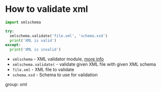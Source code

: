 # How to validate xml

```python
import xmlschema

try:
  xmlschema.validate('file.xml', 'schema.xsd')
  print('XML is valid')
except:
  print('XML is invalid')
```

- `xmlschema` - XML validator module, [more info](https://pypi.org/project/xmlschema/)
- `xmlschema.validate(` - validate given XML file with given XML schema
- `file.xml` - XML file to validate
- `schema.xsd` - Schema to use for validation

group: xml

